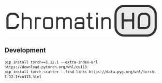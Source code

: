<p align="center">
  <img src="docs/static/logo.png" alt="ChromatinHD">
</p>


## Development

```
pip install torch==1.12.1 --extra-index-url https://download.pytorch.org/whl/cu113
pip install torch-scatter --find-links https://data.pyg.org/whl/torch-1.12.1+cu113.html
```
